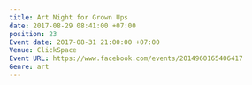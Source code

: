 ```yaml
---
title: Art Night for Grown Ups
date: 2017-08-29 08:41:00 +07:00
position: 23
Event date: 2017-08-31 21:00:00 +07:00
Venue: ClickSpace
Event URL: https://www.facebook.com/events/2014960165406417
Genre: art
---
```



